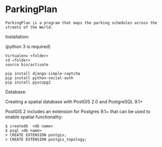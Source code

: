 ParkingPlan
===========

    ParkingPlan is a program that maps the parking schedules across the streets of the World.

Installation:

(python 3 is required)

    Virtualenv <folder>
    cd <folder>
    source bin/activate

    pip install django-simple-captcha
    pip install python-social-auth
    pip install pyscopg2

Database:

Creating a spatial database with PostGIS 2.0 and PostgreSQL 9.1+

PostGIS 2 includes an extension for Postgres 9.1+ that can be used to enable spatial functionality:

    $ createdb  <db name>
    $ psql <db name>
    > CREATE EXTENSION postgis;
    > CREATE EXTENSION postgis_topology;

